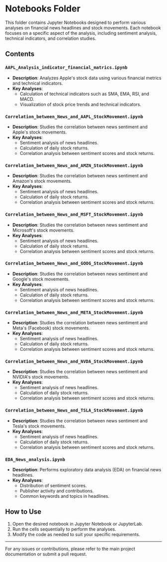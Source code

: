 # Notebooks Folder

This folder contains Jupyter Notebooks designed to perform various analyses on financial news headlines and stock movements. Each notebook focuses on a specific aspect of the analysis, including sentiment analysis, technical indicators, and correlation studies.

## Contents

### `AAPL_Analysis_indicator_financial_matrics.ipynb`
- **Description**: Analyzes Apple's stock data using various financial metrics and technical indicators.
- **Key Analyses**:
  - Calculation of technical indicators such as SMA, EMA, RSI, and MACD.
  - Visualization of stock price trends and technical indicators.

### `Correlation_between_News_and_AAPL_StockMovement.ipynb`
- **Description**: Studies the correlation between news sentiment and Apple's stock movements.
- **Key Analyses**:
  - Sentiment analysis of news headlines.
  - Calculation of daily stock returns.
  - Correlation analysis between sentiment scores and stock returns.

### `Correlation_between_News_and_AMZN_StockMovement.ipynb`
- **Description**: Studies the correlation between news sentiment and Amazon's stock movements.
- **Key Analyses**:
  - Sentiment analysis of news headlines.
  - Calculation of daily stock returns.
  - Correlation analysis between sentiment scores and stock returns.

### `Correlation_between_News_and_MSFT_StockMovement.ipynb`
- **Description**: Studies the correlation between news sentiment and Microsoft's stock movements.
- **Key Analyses**:
  - Sentiment analysis of news headlines.
  - Calculation of daily stock returns.
  - Correlation analysis between sentiment scores and stock returns.

### `Correlation_between_News_and_GOOG_StockMovement.ipynb`
- **Description**: Studies the correlation between news sentiment and Google's stock movements.
- **Key Analyses**:
  - Sentiment analysis of news headlines.
  - Calculation of daily stock returns.
  - Correlation analysis between sentiment scores and stock returns.

### `Correlation_between_News_and_META_StockMovement.ipynb`
- **Description**: Studies the correlation between news sentiment and Meta's (Facebook) stock movements.
- **Key Analyses**:
  - Sentiment analysis of news headlines.
  - Calculation of daily stock returns.
  - Correlation analysis between sentiment scores and stock returns.

### `Correlation_between_News_and_NVDA_StockMovement.ipynb`
- **Description**: Studies the correlation between news sentiment and NVIDIA's stock movements.
- **Key Analyses**:
  - Sentiment analysis of news headlines.
  - Calculation of daily stock returns.
  - Correlation analysis between sentiment scores and stock returns.

### `Correlation_between_News_and_TSLA_StockMovement.ipynb`
- **Description**: Studies the correlation between news sentiment and Tesla's stock movements.
- **Key Analyses**:
  - Sentiment analysis of news headlines.
  - Calculation of daily stock returns.
  - Correlation analysis between sentiment scores and stock returns.

### `EDA_News_analysis.ipynb`
- **Description**: Performs exploratory data analysis (EDA) on financial news headlines.
- **Key Analyses**:
  - Distribution of sentiment scores.
  - Publisher activity and contributions.
  - Common keywords and topics in headlines.

## How to Use

1. Open the desired notebook in Jupyter Notebook or JupyterLab.
2. Run the cells sequentially to perform the analyses.
3. Modify the code as needed to suit your specific requirements.

---

For any issues or contributions, please refer to the main project documentation or submit a pull request.